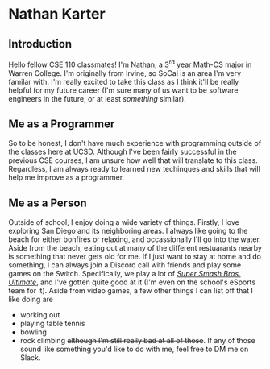 # Nathan Karter

## Introduction

Hello fellow CSE 110 classmates! I'm Nathan, a 3<sup>rd</sup> year Math-CS major in Warren College. I'm originally from Irvine, so SoCal is an area I'm very familar with. I'm really excited to take this class as I think it'll be really helpful for my future career (I'm sure many of us want to be software engineers in the future, or at least *something* similar).

## Me as a Programmer

So to be honest, I don't have much experience with programming outside of the classes here at UCSD. Although I've been fairly successful in the previous CSE courses, I am unsure how well that will translate to this class. Regardless, I am always ready to learned new techinques and skills that will help me improve as a programmer.

## Me as a Person

Outside of school, I enjoy doing a wide variety of things. Firstly, I love exploring San Diego and its neighboring areas. I always like going to the beach for either bonfires or relaxing, and occassionally I'll go into the water. Aside from the beach, eating out at many of the different restuarants nearby is something that never gets old for me. If I just want to stay at home and do something, I can always join a Discord call with friends and play some games on the Switch. Specifically, we play a lot of [*Super Smash Bros. Ultimate*](https://www.smashbros.com/en_US/index.html), and I've gotten quite good at it (I'm even on the school's eSports team for it). Aside from video games, a few other things I can list off that I like doing are
- working out
- playing table tennis
- bowling
- rock climbing
~~although I'm still really bad at all of those~~. If any of those sound like something you'd like to do with me, feel free to DM me on Slack.